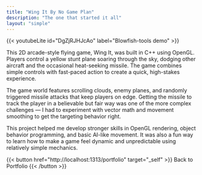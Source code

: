 ```yaml
---
title: "Wing It By No Game Plan"
description: "The one that started it all"
layout: "simple"
---
```

{{< youtubeLite id="DgZjRJHJcAo" label="Blowfish-tools demo" >}}

This 2D arcade-style flying game, Wing It, was built in C++ using OpenGL. Players control a yellow stunt plane soaring through the sky, dodging other aircraft and the occasional heat-seeking missile. The game combines simple controls with fast-paced action to create a quick, high-stakes experience.

The game world features scrolling clouds, enemy planes, and randomly triggered missile attacks that keep players on edge. Getting the missile to track the player in a believable but fair way was one of the more complex challenges — I had to experiment with vector math and movement smoothing to get the targeting behavior right.

 This project helped me develop stronger skills in OpenGL rendering, object behavior programming, and basic AI-like movement. It was also a fun way to learn how to make a game feel dynamic and unpredictable using relatively simple mechanics.

 {{< button href="http://localhost:1313/portfolio" target="_self" >}}
Back to Portfolio
{{< /button >}}